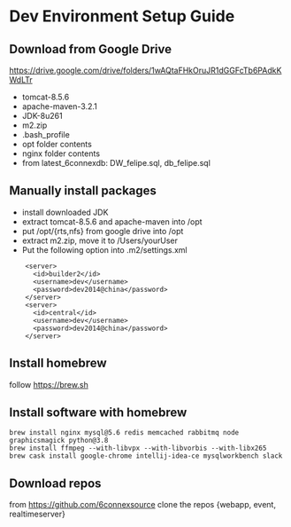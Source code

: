 # Dev Environment Setup Guide

## Download from Google Drive 

https://drive.google.com/drive/folders/1wAQtaFHkOruJR1dGGFcTb6PAdkKWdLTr

* tomcat-8.5.6
* apache-maven-3.2.1
* JDK-8u261 
* m2.zip
* .bash_profile
* opt folder contents
* nginx folder contents
* from latest_6connexdb: DW_felipe.sql, db_felipe.sql

## Manually install packages

* install downloaded JDK 
* extract tomcat-8.5.6 and apache-maven into /opt
* put /opt/{rts,nfs} from google drive into /opt
* extract m2.zip, move it to /Users/yourUser
* Put the following option into .m2/settings.xml

```
    <server>
      <id>builder2</id>
      <username>dev</username>
      <password>dev2014@china</password>
    </server>
    <server>
      <id>central</id>
      <username>dev</username>
      <password>dev2014@china</password>
    </server>
```

## Install homebrew 

follow https://brew.sh

## Install software with homebrew

    brew install nginx mysql@5.6 redis memcached rabbitmq node graphicsmagick python@3.8
    brew install ffmpeg --with-libvpx --with-libvorbis --with-libx265
    brew cask install google-chrome intellij-idea-ce mysqlworkbench slack

## Download repos

from https://github.com/6connexsource
clone the repos {webapp, event, realtimeserver}






